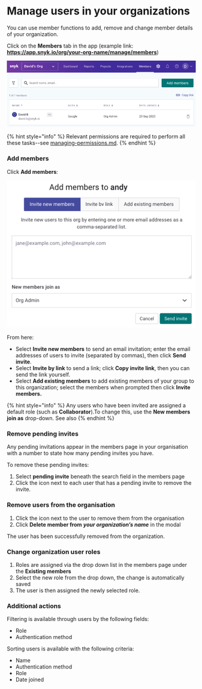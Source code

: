 # Manage users in your organizations

You can use member functions to add, remove and change member details of your organization.

Click on the **Members** tab in the app (example link: **https://app.snyk.io/org/your-org-name/manage/members**)

![](<../../../.gitbook/assets/Members page.png>)

{% hint style="info" %}
Relevant permissions are required to perform all these tasks--see [managing-permissions.md](managing-permissions.md "mention").
{% endhint %}

### Add members&#x20;

Click **Add members**:

![](<../../../.gitbook/assets/Add members.png>)

From here:

* Select **Invite new members** to send an email invitation; enter the email addresses of users to invite (separated by commas), then click **Send invite**.
* Select **Invite by link** to send a link; click **Copy invite link**, then you can send the link yourself.
* Select **Add existing members** to add existing members of your group to this organization; select the members when prompted then click **Invite members.**

{% hint style="info" %}
Any users who have been invited are assigned a default role (such as **Collaborator**).To change this, use the **New members join as** drop-down. See also&#x20;
{% endhint %}

### Remove pending invites

Any pending invitations appear in the members page in your organisation with a number to state how many pending invites you have.

To remove these pending invites:

1. Select **pending invite** beneath the search field in the members page
2. Click the icon next to each user that has a pending invite to remove the invite.

### Remove users from the organisation

1. Click the icon next to the user to remove them from the organisation
2. Click **Delete member from** _**your organization’s name**_ in the modal

The user has been successfully removed from the organization.

### Change organization user roles

1. Roles are assigned via the drop down list in the members page under the **Existing members**
2. Select the new role from the drop down, the change is automatically saved
3. The user is then assigned the newly selected role.

### Additional actions

Filtering is available through users by the following fields:

* Role
* Authentication method

Sorting users is available with the following criteria:

* Name
* Authentication method
* Role
* Date joined
